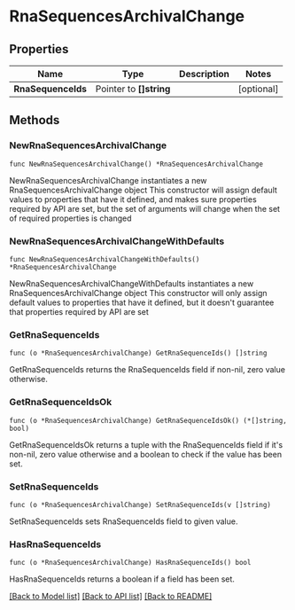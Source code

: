 # RnaSequencesArchivalChange

## Properties

Name | Type | Description | Notes
------------ | ------------- | ------------- | -------------
**RnaSequenceIds** | Pointer to **[]string** |  | [optional] 

## Methods

### NewRnaSequencesArchivalChange

`func NewRnaSequencesArchivalChange() *RnaSequencesArchivalChange`

NewRnaSequencesArchivalChange instantiates a new RnaSequencesArchivalChange object
This constructor will assign default values to properties that have it defined,
and makes sure properties required by API are set, but the set of arguments
will change when the set of required properties is changed

### NewRnaSequencesArchivalChangeWithDefaults

`func NewRnaSequencesArchivalChangeWithDefaults() *RnaSequencesArchivalChange`

NewRnaSequencesArchivalChangeWithDefaults instantiates a new RnaSequencesArchivalChange object
This constructor will only assign default values to properties that have it defined,
but it doesn't guarantee that properties required by API are set

### GetRnaSequenceIds

`func (o *RnaSequencesArchivalChange) GetRnaSequenceIds() []string`

GetRnaSequenceIds returns the RnaSequenceIds field if non-nil, zero value otherwise.

### GetRnaSequenceIdsOk

`func (o *RnaSequencesArchivalChange) GetRnaSequenceIdsOk() (*[]string, bool)`

GetRnaSequenceIdsOk returns a tuple with the RnaSequenceIds field if it's non-nil, zero value otherwise
and a boolean to check if the value has been set.

### SetRnaSequenceIds

`func (o *RnaSequencesArchivalChange) SetRnaSequenceIds(v []string)`

SetRnaSequenceIds sets RnaSequenceIds field to given value.

### HasRnaSequenceIds

`func (o *RnaSequencesArchivalChange) HasRnaSequenceIds() bool`

HasRnaSequenceIds returns a boolean if a field has been set.


[[Back to Model list]](../README.md#documentation-for-models) [[Back to API list]](../README.md#documentation-for-api-endpoints) [[Back to README]](../README.md)


